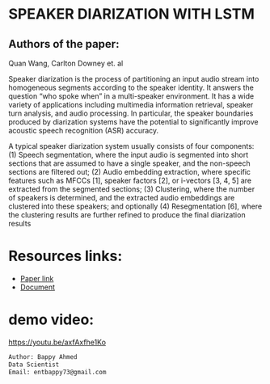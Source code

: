 # SPEAKER DIARIZATION WITH LSTM

## Authors of the paper:
Quan Wang, Carlton Downey et. al


Speaker diarization is the process of partitioning an input audio
stream into homogeneous segments according to the speaker identity. It answers the question “who spoke when” in a multi-speaker
environment. It has a wide variety of applications including multimedia information retrieval, speaker turn analysis, and audio processing. In particular, the speaker boundaries produced by diarization systems have the potential to significantly improve acoustic
speech recognition (ASR) accuracy.

A typical speaker diarization system usually consists of four
components: (1) Speech segmentation, where the input audio is segmented into short sections that are assumed to have a single speaker,
and the non-speech sections are filtered out; (2) Audio embedding
extraction, where specific features such as MFCCs [1], speaker factors [2], or i-vectors [3, 4, 5] are extracted from the segmented sections; (3) Clustering, where the number of speakers is determined,
and the extracted audio embeddings are clustered into these speakers; and optionally (4) Resegmentation [6], where the clustering results are further refined to produce the final diarization results


# Resources links:

* [Paper link](https://arxiv.org/pdf/1710.10468.pdf)
* [Document](https://google.github.io/speaker-id/publications/LstmDiarization/)

# demo video:
https://youtu.be/axfAxfhe1Ko





```bash
Author: Bappy Ahmed
Data Scientist
Email: entbappy73@gmail.com

```
